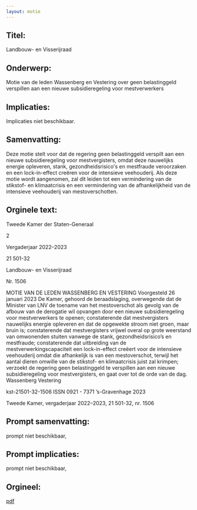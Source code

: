 ```yaml
---
layout: motie
---
```

## Titel:
Landbouw- en Visserijraad
## Onderwerp:
Motie van de leden Wassenberg en Vestering over geen belastinggeld verspillen aan een nieuwe subsidieregeling voor mestverwerkers
## Implicaties:
Implicaties niet beschikbaar.
## Samenvatting:

Deze motie stelt voor dat de regering geen belastinggeld verspilt aan een nieuwe subsidieregeling voor mestvergisters, omdat deze nauwelijks energie opleveren, stank, gezondheidsrisico's en mestfraude veroorzaken en een lock-in-effect creëren voor de intensieve veehouderij. Als deze motie wordt aangenomen, zal dit leiden tot een vermindering van de stikstof- en klimaatcrisis en een vermindering van de afhankelijkheid van de intensieve veehouderij van mestoverschotten.
## Orginele text:


Tweede Kamer der Staten-Generaal

2

Vergaderjaar 2022–2023

21 501-32

Landbouw- en Visserijraad

Nr. 1506

MOTIE VAN DE LEDEN WASSENBERG EN VESTERING
Voorgesteld 26 januari 2023
De Kamer,
gehoord de beraadslaging,
overwegende dat de Minister van LNV de toename van het mestoverschot
als gevolg van de afbouw van de derogatie wil opvangen door een
nieuwe subsidieregeling voor mestverwerkers te openen;
constaterende dat mestvergisters nauwelijks energie opleveren en dat de
opgewekte stroom niet groen, maar bruin is;
constaterende dat mestvergisters vrijwel overal op grote weerstand van
omwonenden stuiten vanwege de stank, gezondheidsrisico’s en
mestfraude;
constaterende dat uitbreiding van de mestverwerkingscapaciteit een
lock-in-effect creëert voor de intensieve veehouderij omdat die afhankelijk
is van een mestoverschot, terwijl het aantal dieren omwille van de
stikstof- en klimaatcrisis juist zal krimpen;
verzoekt de regering geen belastinggeld te verspillen aan een nieuwe
subsidieregeling voor mestvergisters,
en gaat over tot de orde van de dag.
Wassenberg
Vestering

kst-21501-32-1506
ISSN 0921 - 7371
’s-Gravenhage 2023

Tweede Kamer, vergaderjaar 2022–2023, 21 501-32, nr. 1506


## Prompt samenvatting:
prompt niet beschikbaar,

## Prompt implicaties:
prompt niet beschikbaar,
## Orgineel:
[pdf](https://gegevensmagazijn.tweedekamer.nl/OData/v4/2.0/Document(6439607e-0b33-4ef5-9965-17179c2446bb)/resource)
